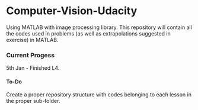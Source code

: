 # Computer-Vision-Udacity

Using MATLAB with image processing library. This repository will contain all the codes used in problems (as well as extrapolations suggested in exercise) in MATLAB.

### Current Progess
5th Jan - Finished L4.

#### To-Do
Create a proper repository structure with codes belonging to each lesson in the proper sub-folder.